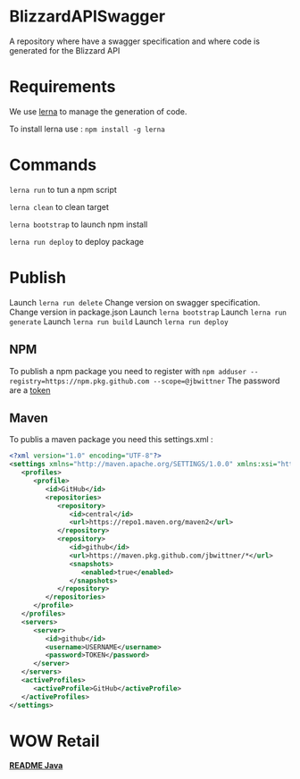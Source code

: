 # BlizzardAPISwagger
A repository where have a swagger specification and where code is generated for the Blizzard API

# Requirements

We use [lerna](https://github.com/lerna/lerna) to manage the generation of code.

To install lerna use : `npm install -g lerna`

# Commands

`lerna run` to tun a npm script

`lerna clean` to clean target

`lerna bootstrap` to launch npm install

`lerna run deploy` to deploy package

# Publish

Launch `lerna run delete`
Change version on swagger specification.
Change version in package.json
Launch `lerna bootstrap`
Launch `lerna run generate`
Launch `lerna run build`
Launch `lerna run deploy`

## NPM

To publish a npm package you need to register with `npm adduser --registry=https://npm.pkg.github.com --scope=@jbwittner`
The password are a [token](https://github.com/settings/tokens)

## Maven

To publis a maven package you need this settings.xml :

```xml
<?xml version="1.0" encoding="UTF-8"?>
<settings xmlns="http://maven.apache.org/SETTINGS/1.0.0" xmlns:xsi="http://www.w3.org/2001/XMLSchema-instance" xsi:schemaLocation="http://maven.apache.org/SETTINGS/1.0.0                  http://maven.apache.org/xsd/settings-1.0.0.xsd">
   <profiles>
      <profile>
         <id>GitHub</id>
         <repositories>
            <repository>
               <id>central</id>
               <url>https://repo1.maven.org/maven2</url>
            </repository>
            <repository>
               <id>github</id>
               <url>https://maven.pkg.github.com/jbwittner/*</url>
               <snapshots>
                  <enabled>true</enabled>
               </snapshots>
            </repository>
         </repositories>
      </profile>
   </profiles>
   <servers>
      <server>
         <id>github</id>
         <username>USERNAME</username>
         <password>TOKEN</password>
      </server>
   </servers>
   <activeProfiles>
      <activeProfile>GitHub</activeProfile>
   </activeProfiles>
</settings>
```

# WOW Retail

[**README Java**](wow_retail/wow_api_java/README.md)